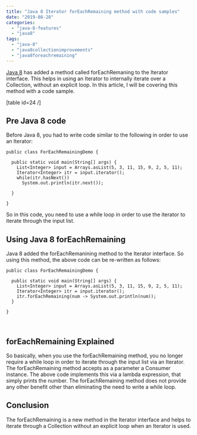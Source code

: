 ```yaml
---
title: "Java 8 Iterator forEachRemaining method with code samples"
date: "2019-08-28"
categories: 
  - "java-8-features"
  - "java8"
tags: 
  - "java-8"
  - "java8collectionimprovements"
  - "java8foreachremaining"
---
```


[Java 8](https://learnjava.co.in/java-8/) has added a method called forEachRemaning to the Iterator interface. This helps in using an Iterator to internally iterate over a Collection, without an explicit loop. In this article, I will be covering this method with a code sample.

\[table id=24 /\]

## Pre Java 8 code

Before Java 8, you had to write code similar to the following in order to use an Iterator:

```
public class ForEachRemainingDemo {

  public static void main(String[] args) {
    List<Integer> input = Arrays.asList(5, 3, 11, 15, 9, 2, 5, 11);
    Iterator<Integer> itr = input.iterator();
    while(itr.hasNext())
      System.out.println(itr.next());

  }

}
```

So in this code, you need to use a while loop in order to use the iterator to iterate through the input list.

## Using Java 8 forEachRemaining

Java 8 added the forEachRemanining method to the Iterator interface. So using this method, the above code can be re-written as follows:

```
public class ForEachRemainingDemo {

  public static void main(String[] args) {
    List<Integer> input = Arrays.asList(5, 3, 11, 15, 9, 2, 5, 11);
    Iterator<Integer> itr = input.iterator();
    itr.forEachRemaining(num -> System.out.println(num));
  }

}
```

 

## forEachRemaining Explained

So basically, when you use the forEachRemaining method, you no longer require a while loop in order to iterate through the input list via an Iterator. The forEachRemaining method accepts as a parameter a Consumer instance. The above code implements this via a lambda expression, that simply prints the number. The forEachRemaining method does not provide any other benefit other than eliminating the need to write a while loop.

## Conclusion

The forEachRemaining is a new method in the Iterator interface and helps to iterate through a Collection without an explicit loop when an Iterator is used.
